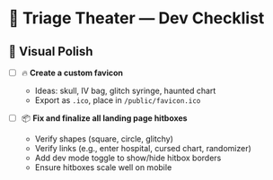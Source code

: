 
# 🧠 Triage Theater — Dev Checklist

## 🎨 Visual Polish

- [ ] 🔥 **Create a custom favicon**
  - Ideas: skull, IV bag, glitch syringe, haunted chart
  - Export as `.ico`, place in `/public/favicon.ico`

- [ ] 📦 **Fix and finalize all landing page hitboxes**
  - Verify shapes (square, circle, glitchy)
  - Verify links (e.g., enter hospital, cursed chart, randomizer)
  - Add dev mode toggle to show/hide hitbox borders
  - Ensure hitboxes scale well on mobile
